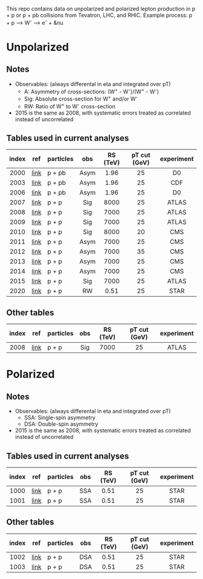 This repo contains data on unpolarized and polarized lepton production in p + p or p + pb collisions from Tevatron, LHC, and RHIC.
Example process:  p + p --> W<sup>-</sup> --> e<sup>-</sup> + &nu

# Unpolarized

## Notes

* Observables: (always differental in eta and integrated over pT) 
  * A:     Asymmetry of cross-sections: (W<sup>+</sup> - W<sup>-</sup>)/(W<sup>+</sup> - W<sup>-</sup>)
  * Sig:   Absolute cross-section for W<sup>+</sup> and/or W<sup>-</sup>
  * RW:    Ratio of W<sup>+</sup> to W<sup>-</sup> cross-section
* 2015 is the same as 2008, with systematic errors treated as correlated instead of uncorrelated

## Tables used in current analyses

| index | ref                    | particles | obs      | RS (TeV)  | pT cut (GeV) | experiment   | 
| :--:  | :--:                   | :--       | :--:     | :--:      | :--:         | :--:         | 
| 2000  | [link][ref2000]        | p + pb    | Asym     | 1.96      | 25           | D0           | 
| 2003  | [link][ref2003]        | p + pb    | Asym     | 1.96      | 25           | CDF          | 
| 2006  | [link][ref2006]        | p + pb    | Asym     | 1.96      | 25           | D0           | 
| 2007  | [link][ref2007]        | p + p     | Sig      | 8000      | 25           | ATLAS        | 
| 2008  | [link][ref2008/2015]   | p + p     | Sig      | 7000      | 25           | ATLAS        | 
| 2009  | [link][ref2009]        | p + p     | Sig      | 7000      | 25           | ATLAS        | 
| 2010  | [link][ref2010]        | p + p     | Sig      | 8000      | 20           | CMS          | 
| 2011  | [link][ref2011]        | p + p     | Asym     | 7000      | 25           | CMS          | 
| 2012  | [link][ref2012]        | p + p     | Asym     | 7000      | 35           | CMS          | 
| 2013  | [link][ref2013-2014]   | p + p     | Asym     | 7000      | 25           | CMS          | 
| 2014  | [link][ref2013-2014]   | p + p     | Asym     | 7000      | 25           | CMS          | 
| 2015  | [link][ref2008/2015]   | p + p     | Sig      | 7000      | 25           | ATLAS        | 
| 2020  | [link][ref2020]        | p + p     | RW       | 0.51      | 25           | STAR         | 

## Other tables

| index | ref                    | particles | obs       | RS (TeV)  | pT cut (GeV) | experiment   | 
| :--:  | :--:                   | :--       | :--:      | :--:      | :--:         | :--:         | 
| 2008  | [link][ref2008/2015]   | p + p     | Sig       | 7000      | 25           | ATLAS        | 
 
# Polarized

## Notes

* Observables: (always differental in eta and integrated over pT) 
  * SSA: Single-spin asymmetry
  * DSA: Double-spin asymmetry
* 2015 is the same as 2008, with systematic errors treated as correlated instead of uncorrelated

## Tables used in current analyses

| index | ref                    | particles | obs      | RS (TeV)  | pT cut (GeV) | experiment   | 
| :--:  | :--:                   | :--       | :--:     | :--:      | :--:         | :--:         | 
| 1000  | [link][ref1000-1003]   | p + p     | SSA      | 0.51      | 25           | STAR         | 
| 1001  | [link][ref1000-1003]   | p + p     | SSA      | 0.51      | 25           | STAR         | 

## Other tables

| index | ref                    | particles | obs       | RS (TeV)  | pT cut (GeV) | experiment   | 
| :--:  | :--:                   | :--       | :--:      | :--:      | :--:         | :--:         | 
| 1002  | [link][ref1000-1003]   | p + p     | DSA       | 0.51      | 25           | STAR         | 
| 1003  | [link][ref1000-1003]   | p + p     | DSA       | 0.51      | 25           | STAR         | 




[ref1000-1003]: https://inspirehep.net/record/1708793 
[ref2000]:      https://inspirehep.net/record/1333394 
[ref2003]:      https://inspirehep.net/record/674676
[ref2006]:      https://inspirehep.net/literature/1253555
[ref2007]:      https://inspirehep.net/literature/1729240
[ref2008/2015]: https://inspirehep.net/literature/1502620
[ref2009]:      https://inspirehep.net/literature/928289
[ref2010]:      https://inspirehep.net/literature/1426517
[ref2011]:      https://inspirehep.net/literature/1273570
[ref2012]:      https://inspirehep.net/literature/1118047
[ref2013-2014]: https://inspirehep.net/literature/892975
[ref2020]:      https://inspirehep.net/literature/1829350











